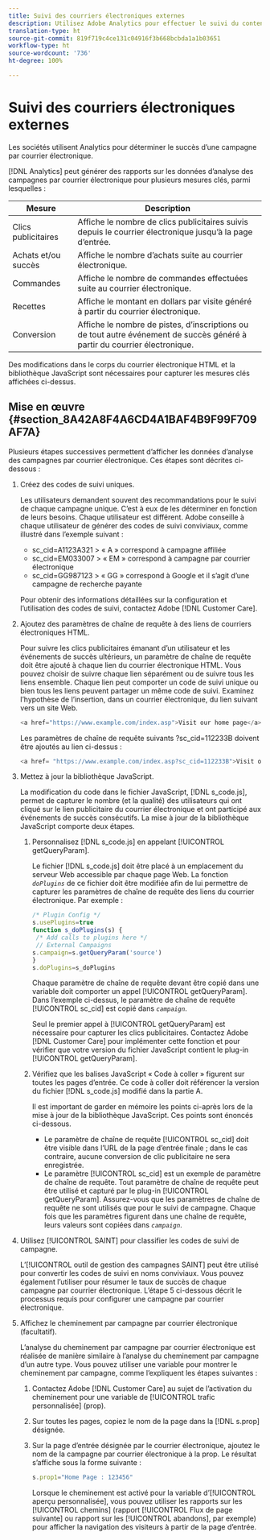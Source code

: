```yaml
---
title: Suivi des courriers électroniques externes
description: Utilisez Adobe Analytics pour effectuer le suivi du contenu des courriers électroniques.
translation-type: ht
source-git-commit: 819f719c4ce131c04916f3b668bcbda1a1b03651
workflow-type: ht
source-wordcount: '736'
ht-degree: 100%

---
```



# Suivi des courriers électroniques externes

Les sociétés utilisent Analytics pour déterminer le succès d’une campagne par courrier électronique.

[!DNL Analytics] peut générer des rapports sur les données d’analyse des campagnes par courrier électronique pour plusieurs mesures clés, parmi lesquelles :

| Mesure | Description |
|---|---|
| Clics publicitaires | Affiche le nombre de clics publicitaires suivis depuis le courrier électronique jusqu’à la page d’entrée. |
| Achats et/ou succès | Affiche le nombre d’achats suite au courrier électronique. |
| Commandes | Affiche le nombre de commandes effectuées suite au courrier électronique. |
| Recettes | Affiche le montant en dollars par visite généré à partir du courrier électronique. |
| Conversion | Affiche le nombre de pistes, d’inscriptions ou de tout autre événement de succès généré à partir du courrier électronique. |

Des modifications dans le corps du courrier électronique HTML et la bibliothèque JavaScript sont nécessaires pour capturer les mesures clés affichées ci-dessus.

## Mise en œuvre {#section_8A42A8F4A6CD4A1BAF4B9F99F709AF7A}

Plusieurs étapes successives permettent d’afficher les données d’analyse des campagnes par courrier électronique. Ces étapes sont décrites ci-dessous :

1. Créez des codes de suivi uniques.

   Les utilisateurs demandent souvent des recommandations pour le suivi de chaque campagne unique. C’est à eux de les déterminer en fonction de leurs besoins. Chaque utilisateur est différent. Adobe conseille à chaque utilisateur de générer des codes de suivi conviviaux, comme illustré dans l’exemple suivant :

   * sc_cid=A1123A321 > « A » correspond à campagne affiliée
   * sc_cid=EM033007 > « EM » correspond à campagne par courrier électronique
   * sc_cid=GG987123 > « GG » correspond à Google et il s’agit d’une campagne de recherche payante

   Pour obtenir des informations détaillées sur la configuration et l’utilisation des codes de suivi, contactez Adobe [!DNL Customer Care].

1. Ajoutez des paramètres de chaîne de requête à des liens de courriers électroniques HTML.

   Pour suivre les clics publicitaires émanant d’un utilisateur et les événements de succès ultérieurs, un paramètre de chaîne de requête doit être ajouté à chaque lien du courrier électronique HTML. Vous pouvez choisir de suivre chaque lien séparément ou de suivre tous les liens ensemble. Chaque lien peut comporter un code de suivi unique ou bien tous les liens peuvent partager un même code de suivi. Examinez l’hypothèse de l’insertion, dans un courrier électronique, du lien suivant vers un site Web.

   ```js
   <a href="https://www.example.com/index.asp">Visit our home page</a>
   ```

   Les paramètres de chaîne de requête suivants ?sc_cid=112233B doivent être ajoutés au lien ci-dessus :

   ```js
   <a href= "https://www.example.com/index.asp?sc_cid=112233B">Visit our home page</a>
   ```

1. Mettez à jour la bibliothèque JavaScript.

   La modification du code dans le fichier JavaScript, [!DNL s_code.js], permet de capturer le nombre (et la qualité) des utilisateurs qui ont cliqué sur le lien publicitaire du courrier électronique et ont participé aux événements de succès consécutifs. La mise à jour de la bibliothèque JavaScript comporte deux étapes.

   1. Personnalisez [!DNL s_code.js] en appelant [!UICONTROL getQueryParam].

      Le fichier [!DNL s_code.js] doit être placé à un emplacement du serveur Web accessible par chaque page Web. La fonction *`doPlugins`* de ce fichier doit être modifiée afin de lui permettre de capturer les paramètres de chaîne de requête des liens du courrier électronique. Par exemple :

      ```js
      /* Plugin Config */ 
      s.usePlugins=true 
      function s_doPlugins(s) { 
       /* Add calls to plugins here */ 
       // External Campaigns 
      s.campaign=s.getQueryParam('source') 
      } 
      s.doPlugins=s_doPlugins 
      ```

      Chaque paramètre de chaîne de requête devant être copié dans une variable doit comporter un appel [!UICONTROL getQueryParam]. Dans l’exemple ci-dessus, le paramètre de chaîne de requête [!UICONTROL sc_cid] est copié dans *`campaign`*.

      Seul le premier appel à [!UICONTROL getQueryParam] est nécessaire pour capturer les clics publicitaires. Contactez Adobe [!DNL Customer Care] pour implémenter cette fonction et pour vérifier que votre version du fichier JavaScript contient le plug-in [!UICONTROL getQueryParam].

   1. Vérifiez que les balises JavaScript « Code à coller » figurent sur toutes les pages d’entrée. Ce code à coller doit référencer la version du fichier [!DNL s_code.js] modifié dans la partie A.

      Il est important de garder en mémoire les points ci-après lors de la mise à jour de la bibliothèque JavaScript. Ces points sont énoncés ci-dessous.

      * Le paramètre de chaîne de requête [!UICONTROL sc_cid] doit être visible dans l’URL de la page d’entrée finale ; dans le cas contraire, aucune conversion de clic publicitaire ne sera enregistrée.
      * Le paramètre [!UICONTROL sc_cid] est un exemple de paramètre de chaîne de requête. Tout paramètre de chaîne de requête peut être utilisé et capturé par le plug-in [!UICONTROL getQueryParam]. Assurez-vous que les paramètres de chaîne de requête ne sont utilisés que pour le suivi de campagne. Chaque fois que les paramètres figurent dans une chaîne de requête, leurs valeurs sont copiées dans *`campaign`*.

1. Utilisez [!UICONTROL SAINT] pour classifier les codes de suivi de campagne.

   L’[!UICONTROL outil de gestion des campagnes SAINT] peut être utilisé pour convertir les codes de suivi en noms conviviaux. Vous pouvez également l’utiliser pour résumer le taux de succès de chaque campagne par courrier électronique. L’étape 5 ci-dessous décrit le processus requis pour configurer une campagne par courrier électronique.

1. Affichez le cheminement par campagne par courrier électronique (facultatif).

   L’analyse du cheminement par campagne par courrier électronique est réalisée de manière similaire à l’analyse du cheminement par campagne d’un autre type. Vous pouvez utiliser une variable pour montrer le cheminement par campagne, comme l’expliquent les étapes suivantes :

   1. Contactez Adobe [!DNL Customer Care] au sujet de l’activation du cheminement pour une variable de [!UICONTROL trafic personnalisée] (prop).

   1. Sur toutes les pages, copiez le nom de la page dans la [!DNL s.prop] désignée.
   1. Sur la page d’entrée désignée par le courrier électronique, ajoutez le nom de la campagne par courrier électronique à la prop. Le résultat s’affiche sous la forme suivante :

      ```js
      s.prop1="Home Page : 123456"
      ```

      Lorsque le cheminement est activé pour la variable d’[!UICONTROL aperçu personnalisée], vous pouvez utiliser les rapports sur les [!UICONTROL chemins] (rapport [!UICONTROL Flux de page suivante] ou rapport sur les [!UICONTROL abandons], par exemple) pour afficher la navigation des visiteurs à partir de la page d’entrée.


